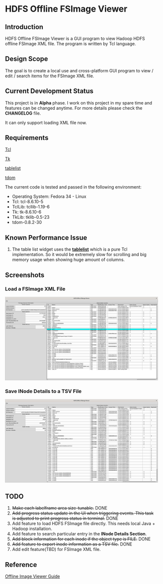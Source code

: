 # HDFS Offline FSImage Viewer

## Introduction

HDFS Offline FSImage Viewer is a GUI program to view Hadoop HDFS offline FSImage XML file. The program is written by Tcl language.

## Design Scope

The goal is to create a local use and cross-platform GUI program to view / edit / search items for the FSImage XML file.

## Current Development Status

This project is in **Alpha** phase. I work on this project in my spare time and features can be changed anytime. For more details please check the **CHANGELOG** file.

It can only support loading XML file now.

## Requirements

[Tcl](https://core.tcl-lang.org/tcl)

[Tk](https://core.tcl-lang.org/tk)

[tablelist](https://www.nemethi.de/tablelist/)

[tdom](http://www.tdom.org/)

The current code is tested and passed in the following environment:

* Operating System: Fedora 34 - Linux
* Tcl: tcl-8.6.10-5
* TclLib: tcllib-1.19-6
* Tk: tk-8.6.10-6
* TkLib: tklib-0.5-23
* tdom-0.8.2-30

## Known Performance Issue

1. The table list widget uses the **[tablelist](https://www.nemethi.de/tablelist/)** which is a pure Tcl implementation. So it would be extremely slow for scrolling and big memory usage when showing huge amount of columns.

## Screenshots

### Load a FSImage XML File

![](screenshots/load-fsimage-xml.png)

### Save INode Details to a TSV File

![](screenshots/save-inode-tsv.png)

## TODO

1. ~~Make each labelframe area size-tunable.~~ DONE
2. ~~Add progress status update in the UI when triggering events. This task is adjusted to print progress status in terminal.~~ DONE
3. Add feature to load HDFS FSImage file directly. This needs local Java + Hadoop installation.
4. Add feature to search particular entry in the **INode Details Section**.
5. ~~Add block information for each inode if the object type is FILE.~~ DONE
6. ~~Add feature to export inode information as a TSV file.~~ DONE
7. Add edit feature(TBD) for FSImage XML file.

## Reference

[Offline Image Viewer Guide](https://hadoop.apache.org/docs/current/hadoop-project-dist/hadoop-hdfs/HdfsImageViewer.html)
